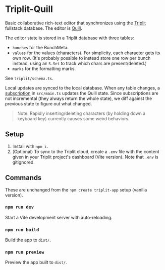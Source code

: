 # Triplit-Quill

Basic collaborative rich-text editor that synchronizes using the [Triplit](https://www.triplit.dev/) fullstack database. The editor is [Quill](https://quilljs.com/).

The editor state is stored in a Triplit database with three tables:

- `bunches` for the BunchMeta.
- `values` for the values (characters). For simplicity, each character gets its own row. (It's probably possible to instead store one row per bunch instead, using an `S.Set` to track which chars are present/deleted.)
- `marks` for the formatting marks.

See `triplit/schema.ts`.

Local updates are synced to the local database. When any table changes, a [subscription](https://www.triplit.dev/docs/fetching-data/subscriptions) in `src/main.ts` updates the Quill state. Since subscriptions are not incremental (they always return the whole state), we diff against the previous state to figure out what changed.

> Note: Rapidly inserting/deleting characters (by holding down a keyboard key) currently causes some weird behaviors.

## Setup

1. Install with `npm i`.
2. (Optional) To sync to the Triplit cloud, create a `.env` file with the content given in your Triplit project's dashboard (Vite version). Note that `.env` is gitignored.

## Commands

These are unchanged from the `npm create triplit-app` setup (vanilla version).

### `npm run dev`

Start a Vite development server with auto-reloading.

### `npm run build`

Build the app to `dist/`.

### `npm run preview`

Preview the app built to `dist/`.
